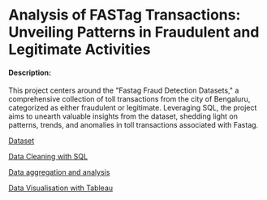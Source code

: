 # Analysis of FASTag Transactions: Unveiling Patterns in Fraudulent and Legitimate Activities

#### Description:
This project centers around the "Fastag Fraud Detection Datasets," a comprehensive collection of toll transactions from the city of Bengaluru, categorized as either fraudulent or legitimate. Leveraging SQL, the project aims to unearth valuable insights from the dataset, shedding light on patterns, trends, and anomalies in toll transactions associated with Fastag.

[Dataset](https://www.kaggle.com/datasets/thegoanpanda/fastag-fraud-detection-datesets-fictitious/code)

[Data Cleaning with SQL](https://github.com/jaypadloskar/SQL-shack/blob/main/Analysis-of-FASTag./Data%20Cleaning.sql)

[Data aggregation and analysis](https://github.com/jaypadloskar/SQL-shack/blob/main/Analysis-of-FASTag./Final%20Data%20Analysis.sql)

[Data Visualisation with Tableau](https://public.tableau.com/app/profile/jay.padloskar/viz/Project_17059450481750/Dashboard22)
